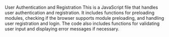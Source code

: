 User Authentication and Registration
This is a JavaScript file that handles user authentication and registration. It includes functions for preloading modules, checking if the browser supports module preloading, and handling user registration and login. The code also includes functions for validating user input and displaying error messages if necessary.

